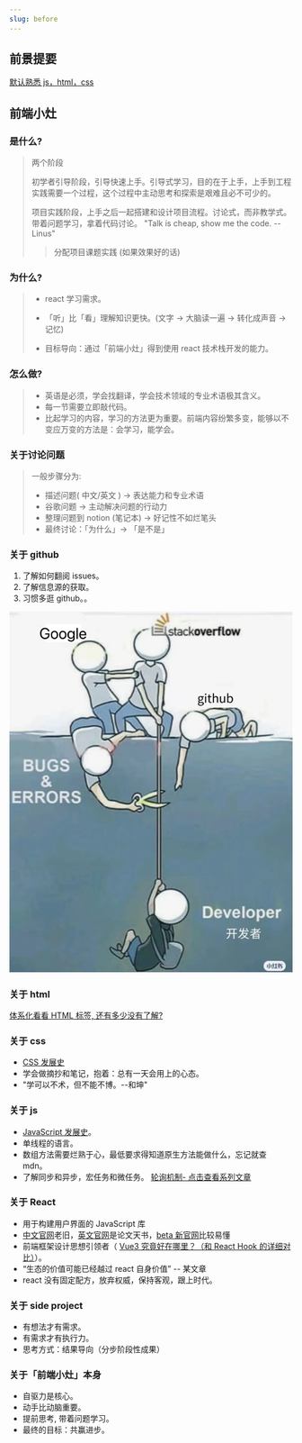```yaml
---
slug: before
---
```


## 前景提要

<u>默认熟悉 js，html，css</u>

## 前端小灶

### 是什么?

> 两个阶段
>
> 初学者引导阶段，引导快速上手。引导式学习，目的在于上手，上手到工程实践需要一个过程，这个过程中主动思考和探索是艰难且必不可少的。
>
> 项目实践阶段，上手之后一起搭建和设计项目流程。讨论式，而非教学式。带着问题学习，拿着代码讨论。 "Talk is cheap, show me the code. -- Linus"
>
> > 分配项目课题实践 (如果效果好的话)

### 为什么?

> - react 学习需求。
>
> - 「听」比「看」理解知识更快。(文字 -> 大脑读一遍 -> 转化成声音 -> 记忆)
>
> - 目标导向：通过「前端小灶」得到使用 react 技术栈开发的能力。

### 怎么做?

> - 英语是必须，学会找翻译，学会技术领域的专业术语极其含义。
> - 每一节需要立即敲代码。
> - 比起学习的内容，学习的方法更为重要。前端内容纷繁多变，能够以不变应万变的方法是：会学习，能学会。

### 关于讨论问题

> 一般步骤分为:
>
> - 描述问题( 中文/英文 ) -> 表达能力和专业术语
> - 谷歌问题 -> 主动解决问题的行动力
> - 整理问题到 notion (笔记本) -> 好记性不如烂笔头
> - 最终讨论：「为什么」-> 「是不是」

### 关于 github

1. 了解如何翻阅 issues。
2. 了解信息源的获取。
3. 习惯多逛 github。。

![image-20221205233339283](./image/image-20221205233339283.png)

### 关于 html

[体系化看看 HTML 标签, 还有多少没有了解?](https://julesblom.com/writing/html-elements)

### 关于 css

- [CSS 发展史](https://css-timeline.vercel.app/)
- 学会做摘抄和笔记，抱着：总有一天会用上的心态。
- "学可以不术，但不能不博。--和坤"

### 关于 js

- [JavaScript 发展史](https://blog.risingstack.com/history-of-javascript-on-a-timeline/)。
- 单线程的语言。
- 数组方法需要烂熟于心，最低要求得知道原生方法能做什么，忘记就查 mdn。
- 了解同步和异步，宏任务和微任务。 [轮询机制- 点击查看系列文章](https://dev.to/lydiahallie/series/3341Articles)

### 关于 React

- 用于构建用户界面的 JavaScript 库
- [中文官网](https://zh-hans.reactjs.org/)老旧，[英文官网](https://reactjs.org/)是论文天书，[beta 新官网](https://beta.reactjs.org/)比较易懂
- 前端框架设计思想引领者（ [Vue3 究竟好在哪里？（和 React Hook 的详细对比）](https://zhuanlan.zhihu.com/p/133819602)）。
- “生态的价值可能已经越过 react 自身价值” -- 某文章
- react 没有固定配方，放弃权威，保持客观，跟上时代。

### 关于 side project

- 有想法才有需求。
- 有需求才有执行力。
- 思考方式：结果导向（分步阶段性成果）

### 关于「前端小灶」本身

- 自驱力是核心。
- 动手比动脑重要。
- 提前思考, 带着问题学习。
- 最终的目标：共赢进步。
